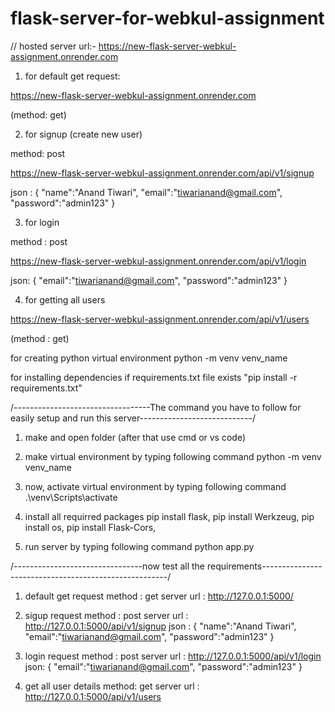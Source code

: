 # flask-server-for-webkul-assignment

// hosted server url:-
https://new-flask-server-webkul-assignment.onrender.com

1. for default get request:
   
https://new-flask-server-webkul-assignment.onrender.com

(method: get)



2. for signup (create new user)
   
method: post

https://new-flask-server-webkul-assignment.onrender.com/api/v1/signup

json : 
{
    "name":"Anand Tiwari",
    "email":"tiwarianand@gmail.com",
    "password":"admin123"
}



3. for login
   
method : post 

https://new-flask-server-webkul-assignment.onrender.com/api/v1/login

json:
{
    "email":"tiwarianand@gmail.com",
    "password":"admin123"
}



4. for getting all users
   
https://new-flask-server-webkul-assignment.onrender.com/api/v1/users

(method : get)











for creating python virtual environment
    python -m venv venv_name

for installing dependencies if requirements.txt file exists 
   "pip install -r requirements.txt"


/----------------------------------The command you have to follow for easily setup and run this server----------------------------/
1. make and open folder (after that use cmd or vs code)

2. make virtual environment by typing following command
python -m venv venv_name

3. now, activate virtual environment by typing following command
.\venv\Scripts\activate

4. install all requirred packages
pip install flask, 
pip install Werkzeug, 
pip install os, 
pip install Flask-Cors,

6. run server by typing following command
python app.py



/--------------------------------now test all the requirements------------------------------------------------------/
1. default get request 
method : get
server url : http://127.0.0.1:5000/


2. sigup request
method : post
server url : http://127.0.0.1:5000/api/v1/signup
json : 
{
    "name":"Anand Tiwari",
    "email":"tiwarianand@gmail.com",
    "password":"admin123"
}


3. login request
method : post 
server url :  http://127.0.0.1:5000/api/v1/login
json:
{
    "email":"tiwarianand@gmail.com",
    "password":"admin123"
}


4. get all user details
method: get
server url :  http://127.0.0.1:5000/api/v1/users


